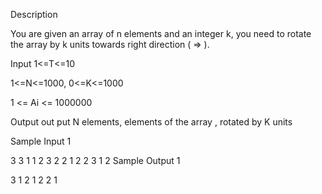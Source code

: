 Description

You are given an array of n elements and an integer k, you need to rotate the array by k units towards right direction ( => ).


Input
1<=T<=10

1<=N<=1000, 0<=K<=1000

1 <= Ai <= 1000000


Output
out put N elements, elements of the array , rotated by K units


Sample Input 1 

3
3 1
1 2 3
2 2
1 2
2 3
1 2
Sample Output 1

3 1 2
1 2
2 1